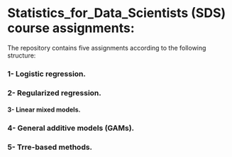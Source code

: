 # Statistics_for_Data_Scientists (SDS) course assignments:

The repository contains five assignments according to the following structure:

### 1- Logistic regression.

### 2- Regularized regression.

#### 3- Linear mixed models.

### 4- General additive models (GAMs).

### 5- Trre-based methods.



